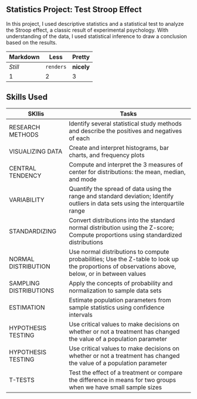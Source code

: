 ## Statistics Project: Test Stroop Effect
In this project, I used descriptive statistics and a statistical test to analyze the Stroop effect, a classic result of experimental psychology. With understanding of the data, I used statistical inference to draw a conclusion based on the results.

Markdown | Less | Pretty
--- | --- | ---
*Still* | `renders` | **nicely**
1 | 2 | 3

## Skills Used   

 SKllis | Tasks
 --- | ---
RESEARCH METHODS|Identify several statistical study methods and describe the positives and negatives of each
VISUALIZING DATA|Create and interpret histograms, bar charts, and frequency plots
CENTRAL TENDENCY|Compute and interpret the 3 measures of center for distributions: the mean, median, and mode
 VARIABILITY|Quantify the spread of data using the range and standard deviation; Identify outliers in data sets using the interquartile range
STANDARDIZING|Convert distributions into the standard normal distribution using the Z-score; Compute proportions using standardized distributions
NORMAL DISTRIBUTION|Use normal distributions to compute probabilities; Use the Z-table to look up the proportions of observations above, below, or in between values
SAMPLING DISTRIBUTIONS|Apply the concepts of probability and normalization to sample data sets
ESTIMATION|Estimate population parameters from sample statistics using confidence intervals
HYPOTHESIS TESTING|Use critical values to make decisions on whether or not a treatment has changed the value of a population parameter
HYPOTHESIS TESTING|Use critical values to make decisions on whether or not a treatment has changed the value of a population parameter
T-TESTS|Test the effect of a treatment or compare the difference in means for two groups when we have small sample sizes
